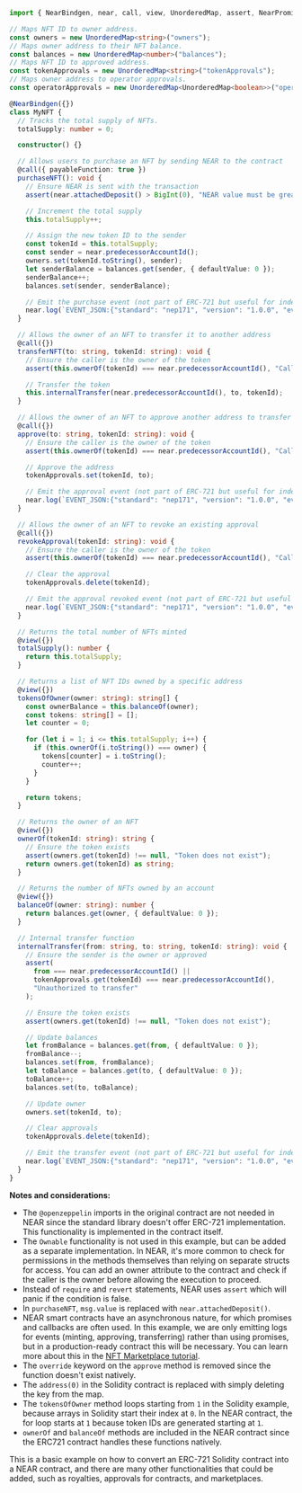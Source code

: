 ```typescript
import { NearBindgen, near, call, view, UnorderedMap, assert, NearPromise } from 'near-sdk-js';

// Maps NFT ID to owner address.
const owners = new UnorderedMap<string>("owners");
// Maps owner address to their NFT balance.
const balances = new UnorderedMap<number>("balances");
// Maps NFT ID to approved address.
const tokenApprovals = new UnorderedMap<string>("tokenApprovals");
// Maps owner address to operator approvals.
const operatorApprovals = new UnorderedMap<UnorderedMap<boolean>>("operatorApprovals");

@NearBindgen({})
class MyNFT {
  // Tracks the total supply of NFTs.
  totalSupply: number = 0;

  constructor() {}

  // Allows users to purchase an NFT by sending NEAR to the contract
  @call({ payableFunction: true })
  purchaseNFT(): void {
    // Ensure NEAR is sent with the transaction
    assert(near.attachedDeposit() > BigInt(0), "NEAR value must be greater than 0");

    // Increment the total supply
    this.totalSupply++;

    // Assign the new token ID to the sender
    const tokenId = this.totalSupply;
    const sender = near.predecessorAccountId();
    owners.set(tokenId.toString(), sender);
    let senderBalance = balances.get(sender, { defaultValue: 0 });
    senderBalance++;
    balances.set(sender, senderBalance);

    // Emit the purchase event (not part of ERC-721 but useful for indexing)
    near.log(`EVENT_JSON:{"standard": "nep171", "version": "1.0.0", "event": "nft_mint", "data": [{"owner_id": "${sender}", "token_ids": ["${tokenId}"]}]}`);
  }

  // Allows the owner of an NFT to transfer it to another address
  @call({})
  transferNFT(to: string, tokenId: string): void {
    // Ensure the caller is the owner of the token
    assert(this.ownerOf(tokenId) === near.predecessorAccountId(), "Caller is not the owner");

    // Transfer the token
    this.internalTransfer(near.predecessorAccountId(), to, tokenId);
  }

  // Allows the owner of an NFT to approve another address to transfer the NFT
  @call({})
  approve(to: string, tokenId: string): void {
    // Ensure the caller is the owner of the token
    assert(this.ownerOf(tokenId) === near.predecessorAccountId(), "Caller is not the owner");

    // Approve the address
    tokenApprovals.set(tokenId, to);

    // Emit the approval event (not part of ERC-721 but useful for indexing)
    near.log(`EVENT_JSON:{"standard": "nep171", "version": "1.0.0", "event": "nft_approve", "data": [{"owner_id": "${near.predecessorAccountId()}", "authorized_id": "${to}", "token_ids": ["${tokenId}"]}]}`);
  }

  // Allows the owner of an NFT to revoke an existing approval
  @call({})
  revokeApproval(tokenId: string): void {
    // Ensure the caller is the owner of the token
    assert(this.ownerOf(tokenId) === near.predecessorAccountId(), "Caller is not the owner");

    // Clear the approval
    tokenApprovals.delete(tokenId);

    // Emit the approval revoked event (not part of ERC-721 but useful for indexing)
    near.log(`EVENT_JSON:{"standard": "nep171", "version": "1.0.0", "event": "nft_revoke", "data": [{"owner_id": "${near.predecessorAccountId()}", "token_ids": ["${tokenId}"]}]}`);
  }

  // Returns the total number of NFTs minted
  @view({})
  totalSupply(): number {
    return this.totalSupply;
  }

  // Returns a list of NFT IDs owned by a specific address
  @view({})
  tokensOfOwner(owner: string): string[] {
    const ownerBalance = this.balanceOf(owner);
    const tokens: string[] = [];
    let counter = 0;

    for (let i = 1; i <= this.totalSupply; i++) {
      if (this.ownerOf(i.toString()) === owner) {
        tokens[counter] = i.toString();
        counter++;
      }
    }

    return tokens;
  }

  // Returns the owner of an NFT
  @view({})
  ownerOf(tokenId: string): string {
    // Ensure the token exists
    assert(owners.get(tokenId) !== null, "Token does not exist");
    return owners.get(tokenId) as string;
  }

  // Returns the number of NFTs owned by an account
  @view({})
  balanceOf(owner: string): number {
    return balances.get(owner, { defaultValue: 0 });
  }

  // Internal transfer function
  internalTransfer(from: string, to: string, tokenId: string): void {
    // Ensure the sender is the owner or approved
    assert(
      from === near.predecessorAccountId() ||
      tokenApprovals.get(tokenId) === near.predecessorAccountId(),
      "Unauthorized to transfer"
    );

    // Ensure the token exists
    assert(owners.get(tokenId) !== null, "Token does not exist");

    // Update balances
    let fromBalance = balances.get(from, { defaultValue: 0 });
    fromBalance--;
    balances.set(from, fromBalance);
    let toBalance = balances.get(to, { defaultValue: 0 });
    toBalance++;
    balances.set(to, toBalance);

    // Update owner
    owners.set(tokenId, to);

    // Clear approvals
    tokenApprovals.delete(tokenId);

    // Emit the transfer event (not part of ERC-721 but useful for indexing)
    near.log(`EVENT_JSON:{"standard": "nep171", "version": "1.0.0", "event": "nft_transfer", "data": [{"authorized_id": "${near.predecessorAccountId()}", "old_owner_id": "${from}", "new_owner_id": "${to}", "token_ids": ["${tokenId}"]}]}`);
  }
}
```

**Notes and considerations:**

- The `@openzeppelin` imports in the original contract are not needed in NEAR since the standard library doesn't offer ERC-721 implementation. This functionality is implemented in the contract itself.
- The `Ownable` functionality is not used in this example, but can be added as a separate implementation. In NEAR, it's more common to check for permissions in the methods themselves than relying on separate structs for access. You can add an owner attribute to the contract and check if the caller is the owner before allowing the execution to proceed.
- Instead of `require` and `revert` statements, NEAR uses `assert` which will panic if the condition is false.
- In `purchaseNFT`, `msg.value` is replaced with `near.attachedDeposit()`.
- NEAR smart contracts have an asynchronous nature, for which promises and callbacks are often used. In this example, we are only emitting logs for events (minting, approving, transferring) rather than using promises, but in a production-ready contract this will be necessary. You can learn more about this in the [NFT Marketplace tutorial](https://docs.near.org/tutorials/nfts/marketplace).
- The `override` keyword on the `approve` method is removed since the function doesn't exist natively.
- The `address(0)` in the Solidity contract is replaced with simply deleting the key from the map.
- The `tokensOfOwner` method loops starting from `1` in the Solidity example, because arrays in Solidity start their index at `0`. In the NEAR contract, the for loop starts at `1` because token IDs are generated starting at `1`.
- `ownerOf` and `balanceOf` methods are included in the NEAR contract since the ERC721 contract handles these functions natively.

This is a basic example on how to convert an ERC-721 Solidity contract into a NEAR contract, and there are many other functionalities that could be added, such as royalties, approvals for contracts, and marketplaces.

